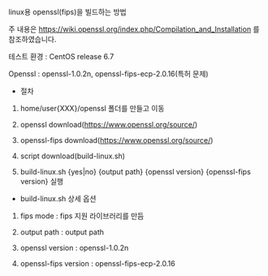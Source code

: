 linux용 openssl(fips)을 빌드하는 방법

주 내용은 https://wiki.openssl.org/index.php/Compilation_and_Installation 를 참조하였습니다.

테스트 환경 : CentOS release 6.7

Openssl : openssl-1.0.2n, openssl-fips-ecp-2.0.16(특허 문제)

- 절차

1. home/user{XXX}/openssl 폴더를 만들고 이동

2. openssl download(https://www.openssl.org/source/)

3. openssl-fips download(https://www.openssl.org/source/)

4. script download(build-linux.sh)

5. build-linux.sh {yes|no} {output path} {openssl version} {openssl-fips version} 실행

- build-linux.sh 상세 옵션

1. fips mode : fips 지원 라이브러리를 만듬

2. output path : output path

3. openssl version : openssl-1.0.2n

4. openssl-fips version : openssl-fips-ecp-2.0.16
